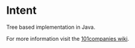 # Intent
Tree based implementation in Java.

For more information visit the [101companies wiki](http://www.101companies.org).